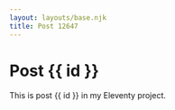 ```yaml
---
layout: layouts/base.njk
title: Post 12647
---
```


# Post {{ id }}

This is post {{ id }} in my Eleventy project.
